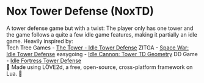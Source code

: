 # Nox Tower Defense (NoxTD)

A tower defense game but with a twist: The player only has one tower and the game follows a quite a few idle game features, making it partially an idle game. Heavily inspired by:\
Tech Tree Games - [The Tower - Idle Tower Defense](https://play.google.com/store/apps/details?id=com.TechTreeGames.TheTower&hl=en)
ZITGA - [Space War: Idle Tower Defense](https://play.google.com/store/apps/details?id=com.zitga.multiverse.war.idle.star.trek.game&hl=en)
easygoing - [Idle Cannon: Tower TD Geometry](https://play.google.com/store/apps/details?id=com.idle.canon.the.tower.geometry.td.game)
DD Game - [Idle Fortress Tower Defense](https://play.google.com/store/apps/details?id=com.idlefortress.towerdefense&hl=en-US)
\
🤍 Made using LÖVE2d, a free, open-source, cross-platform framework on Lua. 💖

